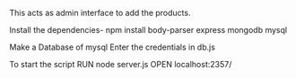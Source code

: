 This acts as admin interface to add the products.

Install the dependencies-
npm install body-parser express mongodb mysql

Make a Database of mysql
Enter the credentials in db.js

To start the script
RUN node server.js
OPEN localhost:2357/ 

